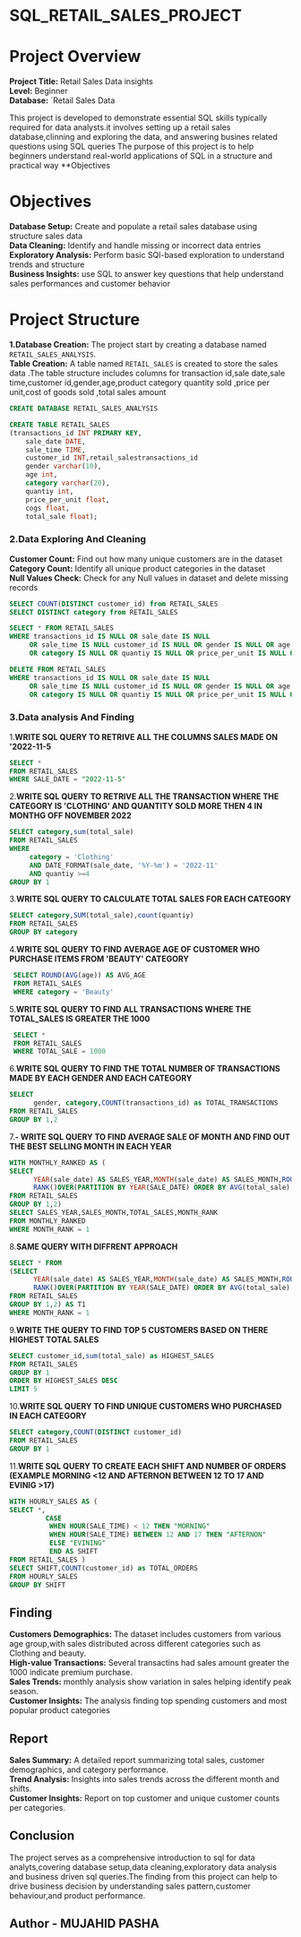 # SQL_RETAIL_SALES_PROJECT  

# Project Overview 
**Project Title:** Retail Sales Data insights  
**Level:** Beginner  
**Database:** `Retail Sales Data 

This project is developed to demonstrate essential SQL skills typically required for data analysts.it involves setting up a retail sales database,clinning and exploring the data, and answering busines related 
questions using SQL queries The purpose of this project is to help beginners understand real-world applications of SQL in a structure and practical way
**Objectives
# Objectives
**Database Setup:** Create and populate a retail sales database using structure sales data   
**Data Cleaning:** Identify and handle missing or incorrect data entries   
**Exploratory Analysis:** Perform basic SQl-based exploration to understand trends and structure    
**Business Insights:** use SQL to answer key questions that help understand sales performances and customer behavior  

# Project Structure   
**1.Database Creation:**
The project start by creating a database named ` RETAIL_SALES_ANALYSIS`.  
**Table Creation:** A table named `RETAIL_SALES` is created to store the sales data .The table structure includes columns for transaction id,sale date,sale time,customer id,gender,age,product category 
quantity sold ,price per unit,cost of goods sold ,total sales amount  

``` SQL
CREATE DATABASE RETAIL_SALES_ANALYSIS

CREATE TABLE RETAIL_SALES 
(transactions_id INT PRIMARY KEY,
	sale_date DATE,
	sale_time TIME,
	customer_id INT,retail_salestransactions_id
	gender varchar(10),
	age int,
	category varchar(20),
	quantiy int,
	price_per_unit float,
	cogs float,
	total_sale float);
```
### 2.Data Exploring And Cleaning
**Customer Count:** Find out how many unique customers are in the dataset  
**Category Count:** Identify all unique product categories in the dataset  
**Null Values Check:** Check for any Null values in dataset and delete missing records  
```sql
SELECT COUNT(DISTINCT customer_id) from RETAIL_SALES 
SELECT DISTINCT category from RETAIL_SALES 

SELECT * FROM RETAIL_SALES 
WHERE transactions_id IS NULL OR sale_date IS NULL 
     OR sale_time IS NULL customer_id IS NULL OR gender IS NULL OR age IS NULL	
	 OR category IS NULL OR quantiy IS NULL OR price_per_unit IS NULL OR cogs IS NULL 

DELETE FROM RETAIL_SALES 
WHERE transactions_id IS NULL OR sale_date IS NULL 
     OR sale_time IS NULL customer_id IS NULL OR gender IS NULL OR age IS NULL	
     OR category IS NULL OR quantiy IS NULL OR price_per_unit IS NULL OR cogs IS NULL
```
### 3.Data analysis And Finding
1.**WRITE SQL QUERY TO RETRIVE ALL THE COLUMNS  SALES MADE ON '2022-11-5**  
```SQL
SELECT *
FROM RETAIL_SALES
WHERE SALE_DATE = "2022-11-5"
```  

2.**WRITE SQL QUERY TO RETRIVE ALL THE TRANSACTION WHERE THE CATEGORY IS 'CLOTHING' AND QUANTITY SOLD MORE THEN 4 IN MONTHG OFF NOVEMBER 2022**
```SQL
SELECT category,sum(total_sale)
FROM RETAIL_SALES  
WHERE 
     category = 'Clothing' 
	 AND DATE_FORMAT(sale_date, '%Y-%m') = '2022-11'
     AND quantiy >=4
GROUP BY 1
```

3.**WRITE SQL QUERY TO CALCULATE TOTAL SALES FOR EACH CATEGORY**
```SQL
SELECT category,SUM(total_sale),count(quantiy)
FROM RETAIL_SALES 
GROUP BY category
```

4.**WRITE SQL QUERY TO FIND AVERAGE AGE OF CUSTOMER WHO PURCHASE ITEMS FROM 'BEAUTY' CATEGORY**
```SQL
 SELECT ROUND(AVG(age)) AS AVG_AGE 
 FROM RETAIL_SALES 
 WHERE category = 'Beauty'
```

5.**WRITE SQL QUERY TO FIND ALL TRANSACTIONS WHERE THE TOTAL_SALES IS GREATER THE 1000**
```SQL
 SELECT * 
 FROM RETAIL_SALES 
 WHERE TOTAL_SALE = 1000
```

6.**WRITE SQL QUERY TO FIND THE TOTAL NUMBER OF TRANSACTIONS MADE BY EACH GENDER AND EACH CATEGORY**
```SQL
SELECT 
      gender, category,COUNT(transactions_id) as TOTAL_TRANSACTIONS
FROM RETAIL_SALES 
GROUP BY 1,2
```

7.**- WRITE SQL QUERY TO FIND AVERAGE SALE OF MONTH AND FIND OUT THE BEST SELLING MONTH IN EACH YEAR**
```SQL
WITH MONTHLY_RANKED AS (
SELECT 
      YEAR(sale_date) AS SALES_YEAR,MONTH(sale_date) AS SALES_MONTH,ROUND(AVG(total_sale))as TOTAL_SALES,
      RANK()OVER(PARTITION BY YEAR(SALE_DATE) ORDER BY AVG(total_sale) DESC) AS MONTH_RANK
FROM RETAIL_SALES 
GROUP BY 1,2)
SELECT SALES_YEAR,SALES_MONTH,TOTAL_SALES,MONTH_RANK
FROM MONTHLY_RANKED 
WHERE MONTH_RANK = 1
```

8.**SAME QUERY WITH DIFFRENT APPROACH**
```SQL
SELECT * FROM 
(SELECT 
      YEAR(sale_date) AS SALES_YEAR,MONTH(sale_date) AS SALES_MONTH,ROUND(AVG(total_sale))as TOTAL_SALES,
      RANK()OVER(PARTITION BY YEAR(SALE_DATE) ORDER BY AVG(total_sale) DESC) AS MONTH_RANK
FROM RETAIL_SALES 
GROUP BY 1,2) AS T1 
WHERE MONTH_RANK = 1
```

9.**WRITE THE QUERY TO FIND TOP 5 CUSTOMERS BASED ON THERE HIGHEST TOTAL SALES**
```SQL
SELECT customer_id,sum(total_sale) as HIGHEST_SALES 
FROM RETAIL_SALES
GROUP BY 1 
ORDER BY HIGHEST_SALES DESC 
LIMIT 5
```

10.**WRITE SQL QUERY TO FIND UNIQUE CUSTOMERS WHO PURCHASED IN EACH CATEGORY**
```SQL
SELECT category,COUNT(DISTINCT customer_id)
FROM RETAIL_SALES 
GROUP BY 1
```
11.**WRITE SQL QUERY TO CREATE EACH SHIFT AND NUMBER OF ORDERS (EXAMPLE MORNING <12 AND AFTERNON BETWEEN 12 TO 17 AND EVINIG >17)**
```SQL
WITH HOURLY_SALES AS (
SELECT *,
         CASE 
          WHEN HOUR(SALE_TIME) < 12 THEN "MORNING"
		  WHEN HOUR(SALE_TIME) BETWEEN 12 AND 17 THEN "AFTERNON" 
          ELSE "EVINING"
          END AS SHIFT
FROM RETAIL_SALES )
SELECT SHIFT,COUNT(customer_id) as TOTAL_ORDERS
FROM HOURLY_SALES 
GROUP BY SHIFT
```
## Finding 
**Customers Demographics:** The dataset includes customers from various age group,with sales distributed across different  categories such as Clothing and beauty.  
**High-value Transactions:** Several transactins had sales amount greater the 1000 indicate premium purchase.  
**Sales Trends:** monthly ﻿analysis show variation in sales helping identify peak season.  
**Customer Insights:** The analysis finding top spending customers and most popular product categories   

##  Report
**Sales Summary:** A detailed report summarizing total sales, customer demographics, and category performance.  
**Trend Analysis:** Insights into sales trends across the different month and shifts.  
**Customer Insights:** Report on top customer and unique customer counts per categories.  

## Conclusion 
The project serves as a comprehensive introduction to sql for data analyts,covering database setup,data cleaning,exploratory data analysis and business driven sql queries.The finding from this project
can help to drive business decision by understanding sales pattern,customer behaviour,and product performance.  

## Author - MUJAHID PASHA


